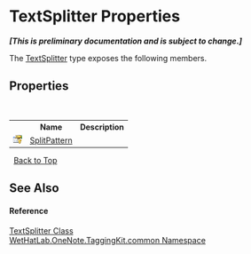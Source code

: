 # TextSplitter Properties
 _**\[This is preliminary documentation and is subject to change.\]**_

The <a href="5c86e52d-3022-b69b-22dd-5f5b010b0710.md">TextSplitter</a> type exposes the following members.


## Properties
&nbsp;<table><tr><th></th><th>Name</th><th>Description</th></tr><tr><td>![Protected property](media/protproperty.gif "Protected property")</td><td><a href="d9d8d3ce-4644-cc65-43fd-0641b74941c2.md">SplitPattern</a></td><td /></tr></table>&nbsp;
<a href="#textsplitter-properties">Back to Top</a>

## See Also


#### Reference
<a href="5c86e52d-3022-b69b-22dd-5f5b010b0710.md">TextSplitter Class</a><br /><a href="bcdbab9c-63d1-48a4-6937-af53fb8d9a55.md">WetHatLab.OneNote.TaggingKit.common Namespace</a><br />